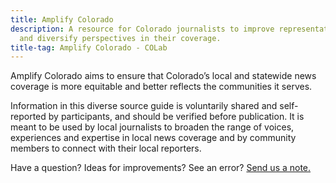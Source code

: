 ```yaml
---
title: Amplify Colorado
description: A resource for Colorado journalists to improve representation
  and diversify perspectives in their coverage.
title-tag: Amplify Colorado - COLab
---
```

Amplify Colorado aims to ensure that Colorado’s local and statewide news coverage is more equitable and better reflects the communities it serves.

Information in this diverse source guide is voluntarily shared and self-reported by participants, and should be verified before publication. It is meant to be used by local journalists to broaden the range of voices, experiences and expertise in local news coverage and by community members to connect with their local reporters.

Have a question? Ideas for improvements? See an error? [Send us a note.](mailto:amplifycolorado@colabnews.co)
